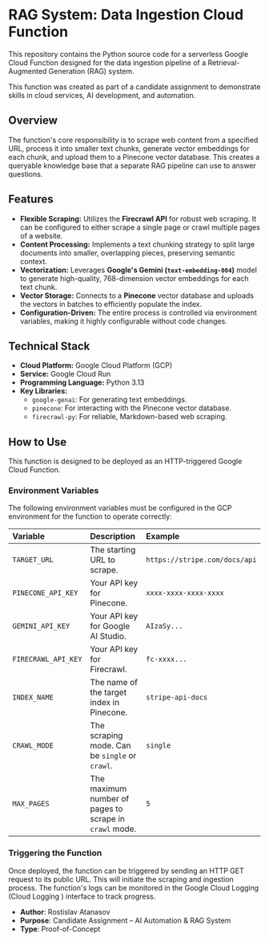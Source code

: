# RAG System: Data Ingestion Cloud Function

This repository contains the Python source code for a serverless Google Cloud Function designed for the data ingestion pipeline of a Retrieval-Augmented Generation (RAG) system.

This function was created as part of a candidate assignment to demonstrate skills in cloud services, AI development, and automation.

## Overview

The function's core responsibility is to scrape web content from a specified URL, process it into smaller text chunks, generate vector embeddings for each chunk, and upload them to a Pinecone vector database. This creates a queryable knowledge base that a separate RAG pipeline can use to answer questions.

## Features

- **Flexible Scraping:** Utilizes the **Firecrawl API** for robust web scraping. It can be configured to either scrape a single page or crawl multiple pages of a website.
- **Content Processing:** Implements a text chunking strategy to split large documents into smaller, overlapping pieces, preserving semantic context.
- **Vectorization:** Leverages **Google's Gemini (`text-embedding-004`)** model to generate high-quality, 768-dimension vector embeddings for each text chunk.
- **Vector Storage:** Connects to a **Pinecone** vector database and uploads the vectors in batches to efficiently populate the index.
- **Configuration-Driven:** The entire process is controlled via environment variables, making it highly configurable without code changes.

## Technical Stack

- **Cloud Platform:** Google Cloud Platform (GCP)
- **Service:** Google Cloud Run
- **Programming Language:** Python 3.13
- **Key Libraries:**
  - `google-genai`: For generating text embeddings.
  - `pinecone`: For interacting with the Pinecone vector database.
  - `firecrawl-py`: For reliable, Markdown-based web scraping.

## How to Use

This function is designed to be deployed as an HTTP-triggered Google Cloud Function.

### Environment Variables

The following environment variables must be configured in the GCP environment for the function to operate correctly:

| Variable | Description | Example |
| :--- | :--- | :--- |
| `TARGET_URL` | The starting URL to scrape. | `https://stripe.com/docs/api` |
| `PINECONE_API_KEY` | Your API key for Pinecone. | `xxxx-xxxx-xxxx-xxxx` |
| `GEMINI_API_KEY` | Your API key for Google AI Studio. | `AIzaSy...` |
| `FIRECRAWL_API_KEY` | Your API key for Firecrawl. | `fc-xxxx...` |
| `INDEX_NAME` | The name of the target index in Pinecone. | `stripe-api-docs` |
| `CRAWL_MODE` | The scraping mode. Can be `single` or `crawl`. | `single` |
| `MAX_PAGES` | The maximum number of pages to scrape in `crawl` mode. | `5` |

### Triggering the Function

Once deployed, the function can be triggered by sending an HTTP GET request to its public URL. This will initiate the scraping and ingestion process. The function's logs can be monitored in the Google Cloud Logging (Cloud Logging ) interface to track progress.

- **Author**: Rostislav Atanasov  
- **Purpose**: Candidate Assignment – AI Automation & RAG System  
- **Type**: Proof-of-Concept



